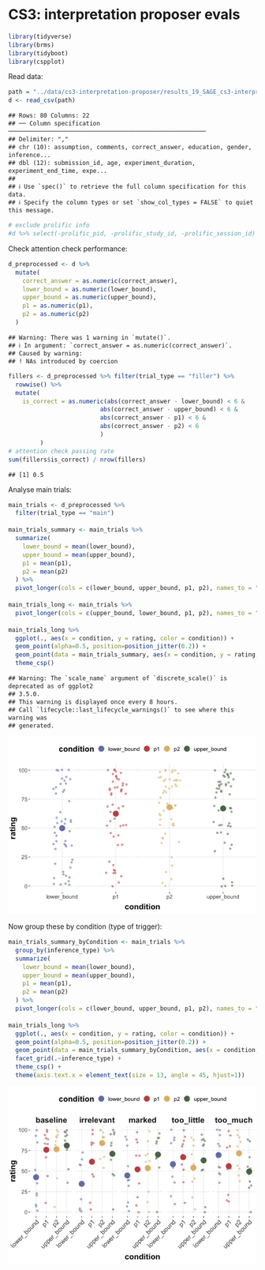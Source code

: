 CS3: interpretation proposer evals
================

``` r
library(tidyverse)
library(brms)
library(tidyboot)
library(cspplot)
```

Read data:

``` r
path = "../data/cs3-interpretation-proposer/results_19_SAGE_cs3-interpretation-proposer-evals_pilot-1_10.csv"
d <- read_csv(path)
```

    ## Rows: 80 Columns: 22
    ## ── Column specification ────────────────────────────────────────────────────────
    ## Delimiter: ","
    ## chr (10): assumption, comments, correct_answer, education, gender, inference...
    ## dbl (12): submission_id, age, experiment_duration, experiment_end_time, expe...
    ## 
    ## ℹ Use `spec()` to retrieve the full column specification for this data.
    ## ℹ Specify the column types or set `show_col_types = FALSE` to quiet this message.

``` r
# exclude prolific info
#d %>% select(-prolific_pid, -prolific_study_id, -prolific_session_id) %>% write_csv(path)
```

Check attention check performance:

``` r
d_preprocessed <- d %>%
  mutate(
    correct_answer = as.numeric(correct_answer),
    lower_bound = as.numeric(lower_bound),
    upper_bound = as.numeric(upper_bound),
    p1 = as.numeric(p1),
    p2 = as.numeric(p2)
  )
```

    ## Warning: There was 1 warning in `mutate()`.
    ## ℹ In argument: `correct_answer = as.numeric(correct_answer)`.
    ## Caused by warning:
    ## ! NAs introduced by coercion

``` r
fillers <- d_preprocessed %>% filter(trial_type == "filler") %>%
  rowwise() %>%
  mutate(
    is_correct = as.numeric(abs(correct_answer - lower_bound) < 6 &
                          abs(correct_answer - upper_bound) < 6 &
                          abs(correct_answer - p1) < 6 &
                          abs(correct_answer - p2) < 6
                          )
         )
# attention check passing rate
sum(fillers$is_correct) / nrow(fillers)
```

    ## [1] 0.5

Analyse main trials:

``` r
main_trials <- d_preprocessed %>%
  filter(trial_type == "main")

main_trials_summary <- main_trials %>%
  summarize(
    lower_bound = mean(lower_bound),
    upper_bound = mean(upper_bound),
    p1 = mean(p1),
    p2 = mean(p2)
  ) %>%
  pivot_longer(cols = c(lower_bound, upper_bound, p1, p2), names_to = "condition", values_to = "rating")

main_trials_long <- main_trials %>%
  pivot_longer(cols = c(upper_bound, lower_bound, p1, p2), names_to = "condition", values_to = "rating")

main_trials_long %>%
  ggplot(., aes(x = condition, y = rating, color = condition)) +
  geom_point(alpha=0.5, position=position_jitter(0.2)) +
  geom_point(data = main_trials_summary, aes(x = condition, y = rating, color = condition), size=5) +
  theme_csp()
```

    ## Warning: The `scale_name` argument of `discrete_scale()` is deprecated as of ggplot2
    ## 3.5.0.
    ## This warning is displayed once every 8 hours.
    ## Call `lifecycle::last_lifecycle_warnings()` to see where this warning was
    ## generated.

![](cs3-interpretation-proposer-pilot1_files/figure-gfm/unnamed-chunk-4-1.png)<!-- -->

Now group these by condition (type of trigger):

``` r
main_trials_summary_byCondition <- main_trials %>%
  group_by(inference_type) %>%
  summarize(
    lower_bound = mean(lower_bound),
    upper_bound = mean(upper_bound),
    p1 = mean(p1),
    p2 = mean(p2)
  ) %>%
  pivot_longer(cols = c(lower_bound, upper_bound, p1, p2), names_to = "condition", values_to = "rating")

main_trials_long %>%
  ggplot(., aes(x = condition, y = rating, color = condition)) +
  geom_point(alpha=0.5, position=position_jitter(0.2)) +
  geom_point(data = main_trials_summary_byCondition, aes(x = condition, y = rating, color = condition), size=5) +
  facet_grid(.~inference_type) +
  theme_csp() +
  theme(axis.text.x = element_text(size = 13, angle = 45, hjust=1))
```

![](cs3-interpretation-proposer-pilot1_files/figure-gfm/unnamed-chunk-5-1.png)<!-- -->
